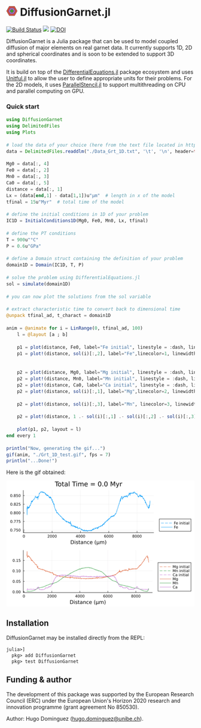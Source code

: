<h1> <img src="docs/src/assets/logo.png" alt="DiffusionGarnet.jl" width="30"> DiffusionGarnet.jl </h1>

[![Build Status](https://github.com/Iddingsite/DiffusionGarnet.jl/actions/workflows/CI.yml/badge.svg?branch=main)](https://github.com/Iddingsite/DiffusionGarnet.jl/actions/workflows/CI.yml)
[![][docs-dev-img]][docs-dev-url]
[![DOI](https://zenodo.org/badge/680108566.svg)](https://zenodo.org/badge/latestdoi/680108566)

[docs-dev-img]: https://img.shields.io/badge/docs-dev-blue.svg
[docs-dev-url]: https://iddingsite.github.io/DiffusionGarnet.jl/dev/

DiffusionGarnet is a Julia package that can be used to model coupled diffusion of major elements on real garnet data. It currently supports 1D, 2D and spherical coordinates and is soon to be extended to support 3D coordinates.

It is build on top of the [DifferentialEquations.jl](https://github.com/SciML/DifferentialEquations.jl) package ecosystem and uses [Unitful.jl](https://github.com/PainterQubits/Unitful.jl) to allow the user to define appropriate units for their problems. For the 2D models, it uses [ParallelStencil.jl](https://github.com/omlins/ParallelStencil.jl) to support multithreading on CPU and parallel computing on GPU.

### Quick start

```julia
using DiffusionGarnet
using DelimitedFiles
using Plots

# load the data of your choice (here from the text file located in https://github.com/Iddingsite/DiffusionGarnet.jl/tree/main/examples/1D, place it in the same folder as where you are running the code)
data = DelimitedFiles.readdlm("./Data_Grt_1D.txt", '\t', '\n', header=true)[1]

Mg0 = data[:, 4]
Fe0 = data[:, 2]
Mn0 = data[:, 3]
Ca0 = data[:, 5]
distance = data[:, 1]
Lx = (data[end,1] - data[1,1])u"µm"  # length in x of the model
tfinal = 15u"Myr"  # total time of the model

# define the initial conditions in 1D of your problem
IC1D = InitialConditions1D(Mg0, Fe0, Mn0, Lx, tfinal)

# define the PT conditions
T = 900u"°C"
P = 0.6u"GPa"

# define a Domain struct containing the definition of your problem
domain1D = Domain(IC1D, T, P)

# solve the problem using DifferentialEquations.jl
sol = simulate(domain1D)

# you can now plot the solutions from the sol variable

# extract characteristic time to convert back to dimensional time
@unpack tfinal_ad, t_charact = domain1D

anim = @animate for i = LinRange(0, tfinal_ad, 100)
    l = @layout [a ; b]

    p1 = plot(distance, Fe0, label="Fe initial", linestyle = :dash, linewidth=1, dpi=200, title = "Timestep = $(round(((i)* t_charact);digits=2)) Ma", legend=:outerbottomright, linecolor=1,xlabel = "Distance (µm)")
    p1 = plot!(distance, sol(i)[:,2], label="Fe",linecolor=1, linewidth=1)


    p2 = plot(distance, Mg0, label="Mg initial", linestyle = :dash, linewidth=1, dpi=200,legend=:outerbottomright,linecolor=2,xlabel = "Distance (µm)")
    p2 = plot!(distance, Mn0, label="Mn initial", linestyle = :dash, linewidth=1, linecolor=3)
    p2 = plot!(distance, Ca0, label="Ca initial", linestyle = :dash, linewidth=1, linecolor=4)
    p2 = plot!(distance, sol(i)[:,1], label="Mg",linecolor=2, linewidth=1)

    p2 = plot!(distance, sol(i)[:,3], label="Mn", linecolor=3, linewidth=1)

    p2 = plot!(distance, 1 .- sol(i)[:,1] .- sol(i)[:,2] .- sol(i)[:,3], label="Ca", linecolor=4, linewidth=1)

    plot(p1, p2, layout = l)
end every 1

println("Now, generating the gif...")
gif(anim, "./Grt_1D_test.gif", fps = 7)
println("...Done!")
```

Here is the gif obtained:

![1D diffusion profil of a garnet](docs/src/assets/img/Grt_1D.gif)


## Installation

DiffusionGarnet may be installed directly from the REPL:
```julia-repl
julia>]
  pkg> add DiffusionGarnet
  pkg> test DiffusionGarnet
```

## Funding & author

The development of this package was supported by the European Research Council (ERC) under the European Union's Horizon 2020 research and innovation programme (grant agreement No 850530).

Author: Hugo Dominguez (hugo.dominguez@unibe.ch).
